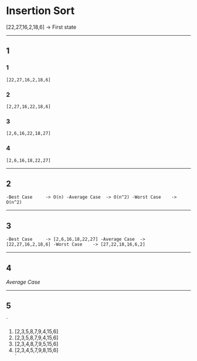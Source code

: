 # Insertion Sort

[22,27,16,2,18,6] -> First state

---

## 1

### 1
`
[22,27,16,2,18,6]
`

### 2
`
[2,27,16,22,18,6]
`

### 3
`
[2,6,16,22,18,27]
`

### 4
`
[2,6,16,18,22,27]
`

---

## 2
`
-Best Case     -> O(n)
-Average Case  -> O(n^2)
-Worst Case    -> O(n^2)
`

---

## 3
`
-Best Case     -> [2,6,16,18,22,27]
-Average Case  -> [22,27,16,2,18,6]
-Worst Case    -> [27,22,18,16,6,2]
`

---

## 4
*Average Case*

---

## 5
`
1. [2,3,5,8,7,9,4,15,6]
2. [2,3,5,8,7,9,4,15,6]
3. [2,3,4,8,7,9,5,15,6]
4. [2,3,4,5,7,9,8,15,6]  
`
